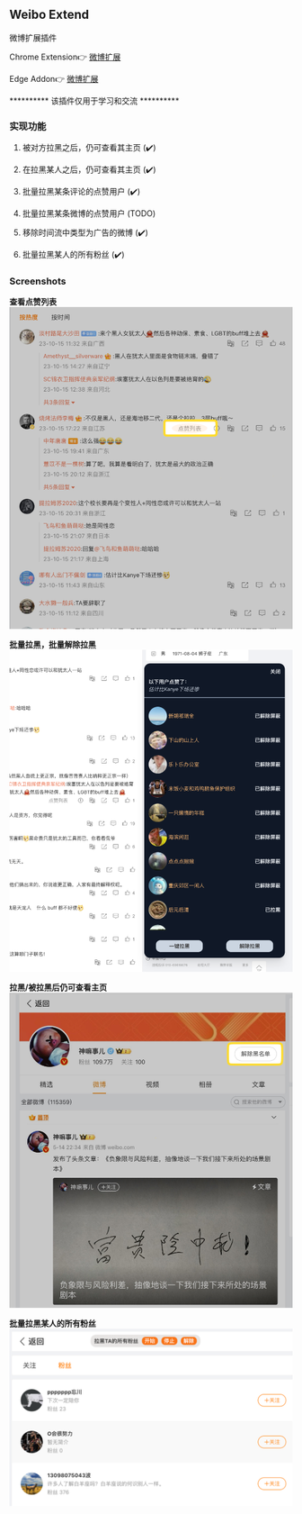 ## Weibo Extend
微博扩展插件

Chrome Extension👉 [微博扩展](https://chrome.google.com/webstore/detail/npegohlaijfkhcjahlgddhanhimeoibn)

Edge Addon👉 [微博扩展](https://microsoftedge.microsoft.com/addons/detail/kgadefmghkgpaapildhabgaindebmfdm)

********** 该插件仅用于学习和交流 **********

### 实现功能
1. 被对方拉黑之后，仍可查看其主页 (✔️)

2. 在拉黑某人之后，仍可查看其主页 (✔️)

3. 批量拉黑某条评论的点赞用户 (✔️)

4. 批量拉黑某条微博的点赞用户 (TODO)

5. 移除时间流中类型为广告的微博 (✔️)

6. 批量拉黑某人的所有粉丝 (✔️)

### Screenshots
**查看点赞列表**
  <br/><img src='./docs/images/SCR-20231016-baex.png' width="600px" /><br/>


**批量拉黑，批量解除拉黑**
  <br/><img src='./docs/images/SCR-20231016-bbdq.png' width="600px" /><br/>


**拉黑/被拉黑后仍可查看主页**
  <br/><img src='./docs/images/SCR-20231016-bbms.jpeg' width="600px" /><br/>


**批量拉黑某人的所有粉丝**
  <br/><img src='./docs/images/SCR-20231027-cdvk.png' width="600px" /><br/>
